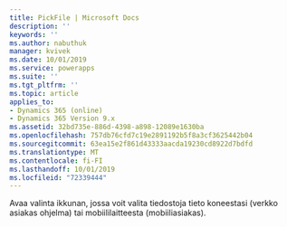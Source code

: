 ```yaml
---
title: PickFile | Microsoft Docs
description: ''
keywords: ''
ms.author: nabuthuk
manager: kvivek
ms.date: 10/01/2019
ms.service: powerapps
ms.suite: ''
ms.tgt_pltfrm: ''
ms.topic: article
applies_to:
- Dynamics 365 (online)
- Dynamics 365 Version 9.x
ms.assetid: 32bd735e-886d-4398-a898-12089e1630ba
ms.openlocfilehash: 757db76cfd7c19e2891192b5f8a3cf3625442b04
ms.sourcegitcommit: 63ea15e2f861d43333aacda19230cd8922d7bdfd
ms.translationtype: MT
ms.contentlocale: fi-FI
ms.lasthandoff: 10/01/2019
ms.locfileid: "72339444"
---
```

Avaa valinta ikkunan, jossa voit valita tiedostoja tieto koneestasi (verkko asiakas ohjelma) tai mobiililaitteesta (mobiiliasiakas).
